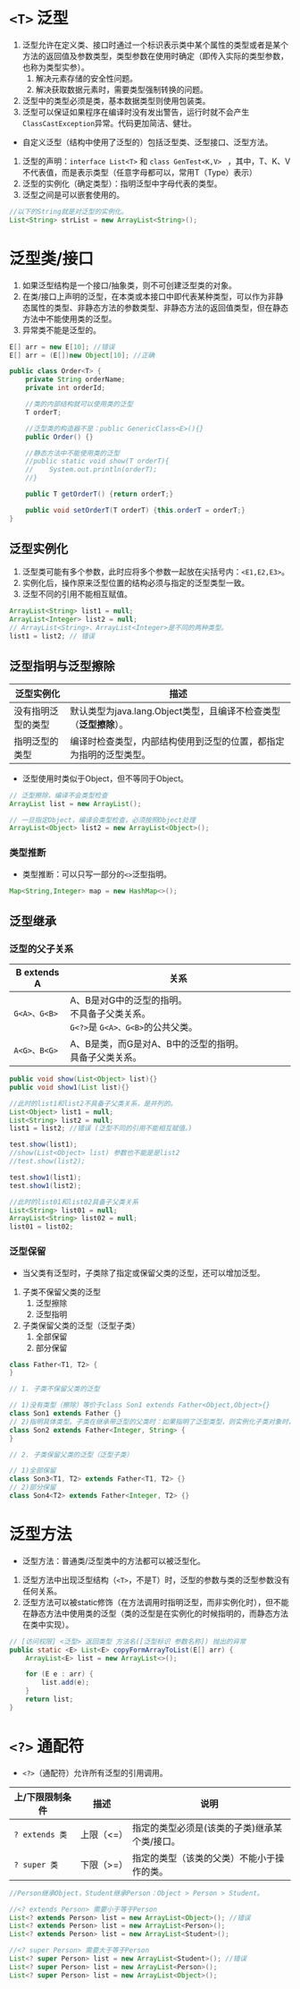 # <code>&lt;T&gt;</code> 泛型

1. 泛型允许在定义类、接口时通过一个标识表示类中某个属性的类型或者是某个方法的返回值及参数类型，类型参数在使用时确定（即传入实际的类型参数，也称为类型实参）。
   1. 解决元素存储的安全性问题。
   2. 解决获取数据元素时，需要类型强制转换的问题。
2. 泛型中的类型必须是类，基本数据类型则使用包装类。
3. 泛型可以保证如果程序在编译时没有发出警告，运行时就不会产生`ClassCastException`异常。代码更加简洁、健壮。

- 自定义泛型（结构中使用了泛型的）包括泛型类、泛型接口、泛型方法。

1. 泛型的声明：`interface List<T>` 和 `class GenTest<K,V> ` ，其中，T、K、V不代表值，而是表示类型（任意字母都可以，常用T（Type）表示）
2. 泛型的实例化（确定类型）：指明泛型中字母代表的类型。
3. 泛型之间是可以嵌套使用的。

```java
//以下的String就是对泛型的实例化。
List<String> strList = new ArrayList<String>();
```

# 泛型类/接口

1. 如果泛型结构是一个接口/抽象类，则不可创建泛型类的对象。
2. 在类/接口上声明的泛型，在本类或本接口中即代表某种类型，可以作为非静态属性的类型、非静态方法的参数类型、非静态方法的返回值类型，但在静态方法中不能使用类的泛型。
3. 异常类不能是泛型的。

```java
E[] arr = new E[10]; //错误
E[] arr = (E[])new Object[10]; //正确
```

```java
public class Order<T> {
    private String orderName;
    private int orderId;

    //类的内部结构就可以使用类的泛型
    T orderT;

    //泛型类的构造器不是：public GenericClass<E>(){}
    public Order() {}

    //静态方法中不能使用类的泛型
    //public static void show(T orderT){
    //    System.out.println(orderT);
    //}

    public T getOrderT() {return orderT;}

    public void setOrderT(T orderT) {this.orderT = orderT;}
}
```

## 泛型实例化

1. 泛型类可能有多个参数，此时应将多个参数一起放在尖括号内：`<E1,E2,E3>`。
2. 实例化后，操作原来泛型位置的结构必须与指定的泛型类型一致。
3. 泛型不同的引用不能相互赋值。

```java
ArrayList<String> list1 = null;
ArrayList<Integer> list2 = null;
// ArrayList<String>、ArrayList<Integer>是不同的两种类型。
list1 = list2; // 错误
```

## 泛型指明与泛型擦除

<table>
	<thead>
		<tr>
			<th width="20%">泛型实例化</th>
			<th width="80%">描述</th>
		</tr>
	</thead>
	<tbody>
		<tr>
			<td>没有指明泛型的类型</td>
			<td>默认类型为java.lang.Object类型，且编译不检查类型（<b>泛型擦除</b>）。</td>
		</tr>
		<tr>
			<td>指明泛型的类型</td>
			<td>编译时检查类型，内部结构使用到泛型的位置，都指定为指明的泛型类型。</td>
		</tr>
	</tbody>
</table>

- 泛型使用时类似于Object，但不等同于Object。

```java
// 泛型擦除，编译不会类型检查
ArrayList list = new ArrayList();

// 一旦指定Object，编译会类型检查，必须按照Object处理
ArrayList<Object> list2 = new ArrayList<Object>();
```

### 类型推断

- 类型推断：可以只写一部分的`<>`泛型指明。

```java
Map<String,Integer> map = new HashMap<>();
```

## 泛型继承

### 泛型的父子关系

<table>
	<thead>
		<tr>
			<th width="20%">B extends A</th>
			<th width="80%">关系</th>
		</tr>
	</thead>
	<tbody>
		<tr>
			<td>
				<code>G&lt;A&gt;、G&lt;B&gt;</code>
			</td>
			<td>A、B是对G中的泛型的指明。
				<br />不具备子父类关系。
				<br />
				<code>G&lt;?&gt;</code>是
				<code>G&lt;A&gt;、G&lt;B&gt;</code>的公共父类。
			</td>
		</tr>
		<tr>
			<td>
				<code>A&lt;G&gt;、B&lt;G&gt;</code>
			</td>
			<td>A、B是类，而G是对A、B中的泛型的指明。
				<br />具备子父类关系。
			</td>
		</tr>
	</tbody>
</table>

```java
public void show(List<Object> list){}
public void show1(List list){}

//此时的list1和list2不具备子父类关系，是并列的。
List<Object> list1 = null;
List<String> list2 = null;
list1 = list2; //错误 (泛型不同的引用不能相互赋值。)

test.show(list1);
//show(List<Object> list) 参数也不能是是list2
//test.show(list2);

test.show1(list1);
test.show1(list2);

//此时的list01和list02具备子父类关系
List<String> list01 = null;
ArrayList<String> list02 = null;
list01 = list02;
```

### 泛型保留

- 当父类有泛型时，子类除了指定或保留父类的泛型，还可以增加泛型。

1. 子类不保留父类的泛型
   1. 泛型擦除
   2. 泛型指明
2. 子类保留父类的泛型（泛型子类）
   1. 全部保留
   2. 部分保留

```java
class Father<T1, T2> {
}

// 1. 子类不保留父类的泛型

// 1)没有类型（擦除）等价于class Son1 extends Father<Object,Object>{}
class Son1 extends Father {}
// 2)指明具体类型。子类在继承带泛型的父类时：如果指明了泛型类型，则实例化子类对象时，不再需要指明泛型
class Son2 extends Father<Integer, String> {
}

// 2. 子类保留父类的泛型（泛型子类）

// 1)全部保留
class Son3<T1, T2> extends Father<T1, T2> {}
// 2)部分保留
class Son4<T2> extends Father<Integer, T2> {}
```

# 泛型方法

- 泛型方法：普通类/泛型类中的方法都可以被泛型化。

1. 泛型方法中出现泛型结构（`<T>`，不是T）时，泛型的参数与类的泛型参数没有任何关系。
2. 泛型方法可以被static修饰（在方法调用时指明泛型，而非实例化时），但不能在静态方法中使用类的泛型（类的泛型是在实例化的时候指明的，而静态方法在类中实现）。

```java
// [访问权限] <泛型> 返回类型 方法名([泛型标识 参数名称]) 抛出的异常
public static <E> List<E> copyFormArrayToList(E[] arr) {
    ArrayList<E> list = new ArrayList<>();

    for (E e : arr) {
        list.add(e);
    }
    return list;
}
```

# `<?>` 通配符

- `<?>`（通配符）允许所有泛型的引用调用。

| 上/下限限制条件 | 描述       | 说明                                          |
| --------------- | ---------- | --------------------------------------------- |
| `? extends 类`  | 上限（<=） | 指定的类型必须是(该类的子类)继承某个类/接口。 |
| `? super 类`    | 下限（>=） | 指定的类型（该类的父类）不能小于操作的类。    |

```java
//Person继承Object，Student继承Person：Object > Person > Student。

//<? extends Person> 需要小于等于Person
List<? extends Person> list = new ArrayList<Object>(); //错误
List<? extends Person> list = new ArrayList<Person>();
List<? extends Person> list = new ArrayList<Student>();

//<? super Person> 需要大于等于Person
List<? super Person> list = new ArrayList<Student>(); //错误
List<? super Person> list = new ArrayList<Person>();
List<? super Person> list = new ArrayList<Object>();
```
